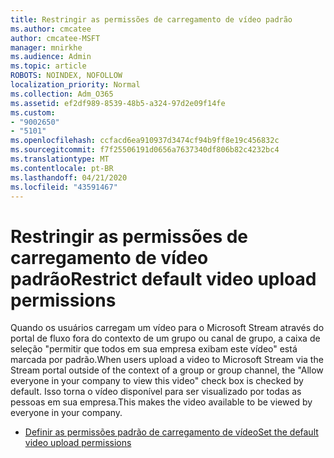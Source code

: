 ```yaml
---
title: Restringir as permissões de carregamento de vídeo padrão
ms.author: cmcatee
author: cmcatee-MSFT
manager: mnirkhe
ms.audience: Admin
ms.topic: article
ROBOTS: NOINDEX, NOFOLLOW
localization_priority: Normal
ms.collection: Adm_O365
ms.assetid: ef2df989-8539-48b5-a324-97d2e09f14fe
ms.custom:
- "9002650"
- "5101"
ms.openlocfilehash: ccfacd6ea910937d3474cf94b9ff8e19c456832c
ms.sourcegitcommit: f7f25506191d0656a7637340df806b82c4232bc4
ms.translationtype: MT
ms.contentlocale: pt-BR
ms.lasthandoff: 04/21/2020
ms.locfileid: "43591467"
---
```

# <a name="restrict-default-video-upload-permissions"></a><span data-ttu-id="a3e05-102">Restringir as permissões de carregamento de vídeo padrão</span><span class="sxs-lookup"><span data-stu-id="a3e05-102">Restrict default video upload permissions</span></span>

<span data-ttu-id="a3e05-103">Quando os usuários carregam um vídeo para o Microsoft Stream através do portal de fluxo fora do contexto de um grupo ou canal de grupo, a caixa de seleção "permitir que todos em sua empresa exibam este vídeo" está marcada por padrão.</span><span class="sxs-lookup"><span data-stu-id="a3e05-103">When users upload a video to Microsoft Stream via the Stream portal outside of the context of a group or group channel, the "Allow everyone in your company to view this video" check box is checked by default.</span></span> <span data-ttu-id="a3e05-104">Isso torna o vídeo disponível para ser visualizado por todas as pessoas em sua empresa.</span><span class="sxs-lookup"><span data-stu-id="a3e05-104">This makes the video available to be viewed by everyone in your company.</span></span>

- [<span data-ttu-id="a3e05-105">Definir as permissões padrão de carregamento de vídeo</span><span class="sxs-lookup"><span data-stu-id="a3e05-105">Set the default video upload permissions</span></span>](https://docs.microsoft.com/stream/default-video-permissions)
